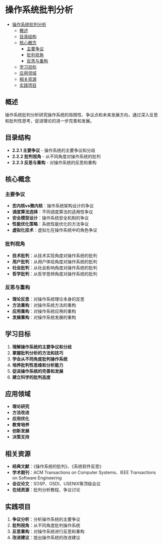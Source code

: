# 操作系统批判分析


<!-- TOC START -->

- [操作系统批判分析](#操作系统批判分析)
  - [概述](#概述)
  - [目录结构](#目录结构)
  - [核心概念](#核心概念)
    - [主要争议](#主要争议)
    - [批判视角](#批判视角)
    - [反思与重构](#反思与重构)
  - [学习目标](#学习目标)
  - [应用领域](#应用领域)
  - [相关资源](#相关资源)
  - [实践项目](#实践项目)

<!-- TOC END -->

## 概述

操作系统批判分析研究操作系统的局限性、争议点和未来发展方向，通过深入反思和批判性思考，促进理论的进一步完善和发展。

## 目录结构

- **2.2.1 主要争议** - 操作系统的主要争议和分歧
- **2.2.2 批判视角** - 从不同角度对操作系统的批判
- **2.2.3 反思与重构** - 对操作系统的反思和重构

## 核心概念

### 主要争议

- **宏内核vs微内核**：操作系统架构设计的争议
- **调度算法选择**：不同调度算法的适用性争议
- **安全模型设计**：操作系统安全机制的争议
- **性能优化策略**：系统性能优化的方法争议
- **虚拟化技术**：虚拟化在操作系统中的角色争议

### 批判视角

- **技术批判**：从技术实现角度对操作系统的批判
- **用户批判**：从用户体验角度对操作系统的批判
- **社会批判**：从社会影响角度对操作系统的批判
- **哲学批判**：从哲学思辨角度对操作系统的批判

### 反思与重构

- **理论反思**：对操作系统理论本身的反思
- **方法重构**：对操作系统方法的重构
- **应用重构**：对操作系统应用的重构
- **发展重构**：对操作系统发展的重构

## 学习目标

1. **理解操作系统的主要争议和分歧**
2. **掌握批判分析的方法和技巧**
3. **学会从不同角度批判操作系统**
4. **培养批判性思维和分析能力**
5. **促进操作系统的完善和发展**
6. **建立科学的批判态度**

## 应用领域

- **理论研究**
- **方法改进**
- **应用优化**
- **教育培养**
- **创新发展**
- **决策支持**

## 相关资源

- **经典文献**：《操作系统的批判》、《系统软件反思》
- **学术期刊**：ACM Transactions on Computer Systems、IEEE Transactions on Software Engineering
- **会议论文**：SOSP、OSDI、USENIX等顶级会议
- **在线资源**：批判分析教程、争议讨论

## 实践项目

1. **争议分析**：分析操作系统的主要争议
2. **批判视角**：从不同角度批判操作系统
3. **反思重构**：对操作系统进行反思和重构
4. **改进建议**：提出操作系统的改进建议

